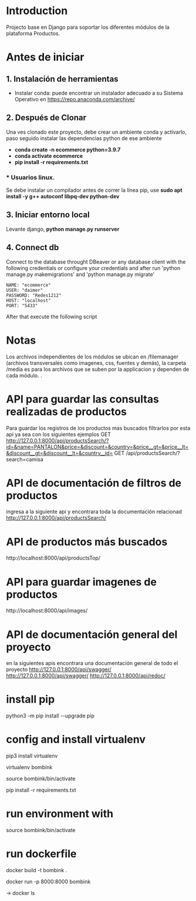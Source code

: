 # Introduction 
Projecto base en Django para soportar los diferentes módulos de la plataforma Productos. 

# Antes de iniciar
## 1.	Instalación de herramientas
- Instalar conda: puede encontrar un instalador adecuado a su Sistema Operativo en https://repo.anaconda.com/archive/

## 2.	Después de Clonar
Una ves clonado este proyecto, debe crear un ambiente conda y activarlo, paso seguido instalar las dependencias python de ese ambiente 
- **conda create -n ecommerce python=3.9.7**
- **conda activate ecommerce**
- **pip install -r requirements.txt**

### \* Usuarios linux.
Se debe instalar un compilador antes de correr la línea pip, use **sudo apt install -y g++ autoconf libpq-dev python-dev**

## 3.	Iniciar entorno local
Levante django, **python manage.py runserver**


## 4.   Connect db
Connect to the database throught DBeaver or any database client with the following credentials or configure your credentials and after run 'python manage.py makemigrations' and 'python manage.py migrate'
```text
NAME: "ecommerce"
USER: "daimer"
PASSWORD: "Redes1212"
HOST: "localhost"
PORT: "5433"
```
After that execute the following script


# Notas
Los archivos independientes de los módulos se ubican en /filemanager (archivos transversales como imagenes, css, fuentes y demás), la carpeta /media es para los archivos que se suben por la applicacion y dependen de cada módulo.
. 

# API para guardar las consultas realizadas de productos

Para guardar los registros de los productos mas buscados filtrarlos por esta api ya sea con los siguientes ejemplos
GET  http://127.0.0.1:8000/api/productsSearch/?id=&name=PANTALON&price=&discount=&country=&price__gt=&price__lt=&discount__gt=&discount__lt=&country__id=
GET /api/productsSearch/?search=camisa
# API de documentación de filtros de productos

ingresa a la siguiente api y encontrara toda la documentación relacionad 
http://127.0.0.1:8000/api/productsSearch/


# API de productos más buscados
http://localhost:8000/api/productsTop/

# API para guardar imagenes de productos

http://localhost:8000/api/images/


# API de documentación general del proyecto

en la siguientes apis encontrara una documentación general de todo el proyecto
http://127.0.0.1:8000/api/swagger/
http://127.0.0.1:8000/api/swagger/
http://127.0.0.1:8000/api/redoc/


# install pip
python3 -m pip install --upgrade pip

# config and install virtualenv

pip3 install virtualenv

virtualenv bombink

source bombink/bin/activate

pip install -r requirements.txt
# run environment with 

source bombink/bin/activate


# run dockerfile
docker build -t bombink .

docker run -p 8000:8000 bombink

-> docker ls

